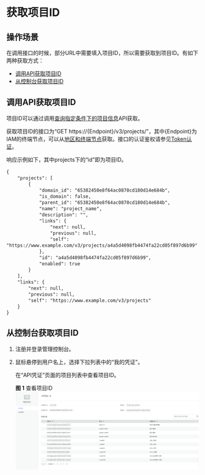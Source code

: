 # 获取项目ID<a name="dds_projectid"></a>

## 操作场景<a name="section136545262478"></a>

在调用接口的时候，部分URL中需要填入项目ID，所以需要获取到项目ID。有如下两种获取方式：

-   [调用API获取项目ID](#section18520151052413)
-   [从控制台获取项目ID](#section127010198244)

## 调用API获取项目ID<a name="section18520151052413"></a>

项目ID可以通过调用[查询指定条件下的项目信息](https://support.huaweicloud.com/api-iam/zh-cn_topic_0057845625.html)API获取。

获取项目ID的接口为“GET https://\{Endpoint\}/v3/projects/”，其中\{Endpoint\}为IAM的终端节点，可以从[地区和终端节点](https://developer.huaweicloud.com/endpoint)获取。接口的认证鉴权请参见[Token认证](Token认证.md)。

响应示例如下，其中projects下的“id”即为项目ID。

```
{
    "projects": [
        {
            "domain_id": "65382450e8f64ac0870cd180d14e684b",
            "is_domain": false,
            "parent_id": "65382450e8f64ac0870cd180d14e684b",
            "name": "project_name",
            "description": "",
            "links": {
                "next": null,
                "previous": null,
                "self": "https://www.example.com/v3/projects/a4a5d4098fb4474fa22cd05f897d6b99"
            },
            "id": "a4a5d4098fb4474fa22cd05f897d6b99",
            "enabled": true
        }
    ],
    "links": {
        "next": null,
        "previous": null,
        "self": "https://www.example.com/v3/projects"
    }
}
```

## 从控制台获取项目ID<a name="section127010198244"></a>

1.  注册并登录管理控制台。
2.  鼠标悬停到用户名上，选择下拉列表中的“我的凭证”。

    在“API凭证”页面的项目列表中查看项目ID。

    **图 1**  查看项目ID<a name="fig6637759102911"></a>  
    ![](figures/查看项目ID.png "查看项目ID")


